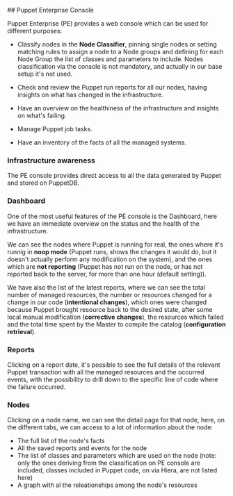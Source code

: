 ## Puppet Enterprise Console

Puppet Enterprise (PE) provides a web console which can be used for different purposes:

  - Classify nodes in the **Node Classifier**, pinning single nodes or setting matching rules to assign a node to a Node groups and defining for each Node Group the list of classes and parameters to include. Nodes classification via the console is not mandatory, and actually in our base setup it's not used.

  - Check and review the Puppet run reports for all our nodes, having insights on what has changed in the infrastructure.

  - Have an overview on the healthiness of the infrastructure and insights on what's failing.

  - Manage Puppet job tasks.

  - Have an inventory of the facts of all the managed systems.

### Infrastructure awareness

The PE console provides direct access to all the data generated by Puppet and stored on PuppetDB.

### Dashboard

One of the most useful features of the PE console is the Dashboard, here we have an immediate overview on the status and the health of the infrastructure.

We can see the nodes where Puppet is running for real, the ones where it's runnig in **noop mode** (Puppet runs, shows the changes it would do, but it doesn't actually perform any modification on the system), and the ones which are **not reporting** (Puppet has not run on the node, or has not reported back to the server, for more than one hour (default setting)).

We have also the list of the latest reports, where we can see the total number of managed resources, the number or resources changed for a change in our code (**intentional changes**), which ones were changed because Puppet brought  resource back to the desired state, after some local manual modification (**corrective changes**), the resources which failed and the total time spent by the Master to compile the catalog (**configuration retrieval**).

### Reports

Clicking on a report date, it's possible to see the full details of the relevant Puppet transaction with all the managed resources and the occurred events, with the possibility to drill down to the specific line of code where the failure occurred.

### Nodes

Clicking on a node name, we can see the detail page for that node, here, on the different tabs, we can access to a lot of information about the node:

  - The full list of the node's facts
  - All the saved reports and events for the node
  - The list of classes and parameters which are used on the node (note: only the ones deriving from the classification on PE console are included, classes included in Puppet code, on via Hiera, are not listed here)
  - A graph with al the releationships among the node's resources
